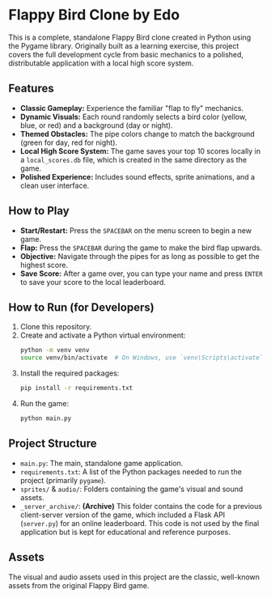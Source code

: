 # Flappy Bird Clone by Edo

This is a complete, standalone Flappy Bird clone created in Python using the Pygame library. Originally built as a learning exercise, this project covers the full development cycle from basic mechanics to a polished, distributable application with a local high score system.

## Features

* **Classic Gameplay:** Experience the familiar "flap to fly" mechanics.
* **Dynamic Visuals:** Each round randomly selects a bird color (yellow, blue, or red) and a background (day or night).
* **Themed Obstacles:** The pipe colors change to match the background (green for day, red for night).
* **Local High Score System:** The game saves your top 10 scores locally in a `local_scores.db` file, which is created in the same directory as the game.
* **Polished Experience:** Includes sound effects, sprite animations, and a clean user interface.

## How to Play

* **Start/Restart:** Press the `SPACEBAR` on the menu screen to begin a new game.
* **Flap:** Press the `SPACEBAR` during the game to make the bird flap upwards.
* **Objective:** Navigate through the pipes for as long as possible to get the highest score.
* **Save Score:** After a game over, you can type your name and press `ENTER` to save your score to the local leaderboard.

## How to Run (for Developers)

1.  Clone this repository.
2.  Create and activate a Python virtual environment:
    ```bash
    python -m venv venv
    source venv/bin/activate  # On Windows, use `venv\Scripts\activate`
    ```
3.  Install the required packages:
    ```bash
    pip install -r requirements.txt
    ```
4.  Run the game:
    ```bash
    python main.py
    ```

## Project Structure

* `main.py`: The main, standalone game application.
* `requirements.txt`: A list of the Python packages needed to run the project (primarily `pygame`).
* `sprites/` & `audio/`: Folders containing the game's visual and sound assets.
* `_server_archive/`: **(Archive)** This folder contains the code for a previous client-server version of the game, which included a Flask API (`server.py`) for an online leaderboard. This code is not used by the final application but is kept for educational and reference purposes.

## Assets

The visual and audio assets used in this project are the classic, well-known assets from the original Flappy Bird game.